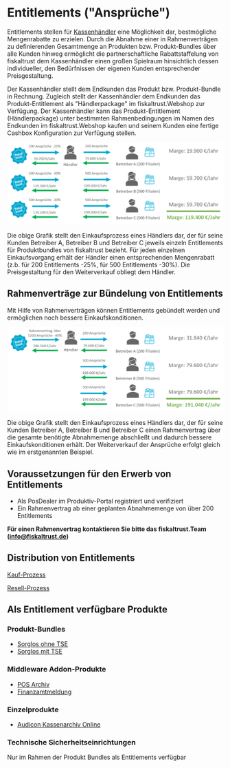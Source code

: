 # Entitlements ("Ansprüche")

Entitlements stellen für [Kassenhändler](../../../angebote-nach-kundensegment/Kassenhaendler.md) eine Möglichkeit dar, bestmögliche Mengenrabatte zu erzielen. Durch die Abnahme einer in Rahmenverträgen zu definierenden Gesamtmenge an Produkten bzw. Produkt-Bundles über alle Kunden hinweg ermöglicht die partnerschaftliche Rabattstaffelung von fiskaltrust dem Kassenhändler einen großen Spielraum hinsichtlich dessen individueller, den Bedürfnissen der eigenen Kunden entsprechender Preisgestaltung.

Der Kassenhändler stellt dem Endkunden das Produkt bzw. Produkt-Bundle in Rechnung. Zugleich stellt der Kassenhändler dem Endkunden das  Produkt-Entitlement als "Händlerpackage" im fiskaltrust.Webshop zur Verfügung. Der Kassenhändler kann das Produkt-Entitlement (Händlerpackage) unter bestimmten Rahmenbedingungen im Namen des Endkunden im fiskaltrust.Webshop kaufen und seinem Kunden eine fertige Cashbox Konfiguration zur Verfügung stellen.

![entitlements](../../media/entitlements.png)

Die obige Grafik stellt den Einkaufsprozess eines Händlers dar, der für seine Kunden Betreiber A, Betreiber B und Betreiber C jeweils einzeln Entitlements für Produktbundles von fiskaltrust bezieht. Für jeden einzelnen Einkaufsvorgang erhält der Händler einen entsprechenden Mengenrabatt (z.b. für 200 Entitlements -25%, für 500 Entitlements -30%). Die Preisgestaltung für den Weiterverkauf obliegt dem Händler.

## Rahmenverträge zur Bündelung von Entitlements

Mit Hilfe von Rahmenverträgen können Entitlements gebündelt werden und ermöglichen noch bessere Einkaufskonditionen.

![bundled-entitlements](../../media/bundled-entitlements.png)

Die obige Grafik stellt den Einkaufsprozess eines Händlers dar, der für seine Kunden Betreiber A, Betreiber B und Betreiber C einen Rahmenvertrag über die gesamte benötigte Abnahmemenge abschließt und dadurch bessere Einkaufskonditionen erhält. Der Weiterverkauf der Ansprüche erfolgt gleich wie im erstgenannten Beispiel.

## Voraussetzungen für den Erwerb von Entitlements

- Als PosDealer im Produktiv-Portal registriert und verifiziert
- Ein Rahmenvertrag ab einer geplanten Abnahmemenge von über 200 Entitlements

**Für einen Rahmenvertrag kontaktieren Sie bitte das fiskaltrust.Team (info@fiskaltrust.de)**

## Distribution von Entitlements

[Kauf-Prozess](purchase.md)

[Resell-Prozess](rollout.md)

## Als Entitlement verfügbare Produkte

### Produkt-Bundles

-  [Sorglos ohne TSE](../../../angebote-nach-kundensegment/produkt-bundles/4445-10040-Sorglos-ohne-TSE.md)
-  [Sorglos mit TSE](../../../angebote-nach-kundensegment/produkt-bundles/4445-100XX-Sorglos-mit-TSE.md)

### Middleware Addon-Produkte

- [POS Archiv](../../../services/revisionssichere-daten-as-a-service/produkte/4445-10010-pos-archiv.md)
- [Finanzamtmeldung](../../../services/compliance-as-a-service/produkte/4445-10030-Finanzamtmeldung.md)

### Einzelprodukte

-  [Audicon Kassenarchiv Online](../../../services/revisionssichere-daten-as-a-service/produkte/4445-10020-Audicon-Kassenarchiv-Online.md) 

### Technische Sicherheitseinrichtungen

Nur im Rahmen der Produkt Bundles als Entitlements verfügbar